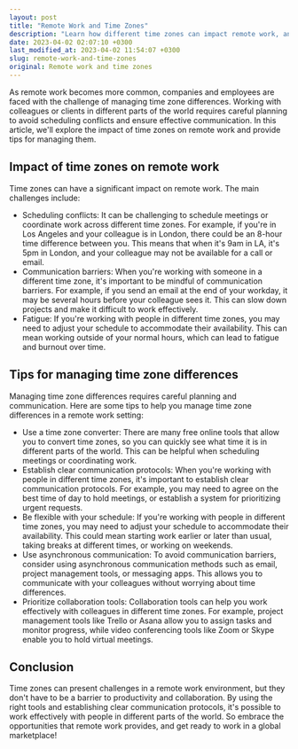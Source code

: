 ```yaml
---
layout: post
title: "Remote Work and Time Zones"
description: "Learn how different time zones can impact remote work, and tips for managing time zone differences in a remote work setting."
date: 2023-04-02 02:07:10 +0300
last_modified_at: 2023-04-02 11:54:07 +0300
slug: remote-work-and-time-zones
original: Remote work and time zones
---
```

As remote work becomes more common, companies and employees are faced with the challenge of managing time zone differences. Working with colleagues or clients in different parts of the world requires careful planning to avoid scheduling conflicts and ensure effective communication. In this article, we'll explore the impact of time zones on remote work and provide tips for managing them.

## Impact of time zones on remote work

Time zones can have a significant impact on remote work. The main challenges include:

* Scheduling conflicts: It can be challenging to schedule meetings or coordinate work across different time zones. For example, if you're in Los Angeles and your colleague is in London, there could be an 8-hour time difference between you. This means that when it's 9am in LA, it's 5pm in London, and your colleague may not be available for a call or email.
* Communication barriers: When you're working with someone in a different time zone, it's important to be mindful of communication barriers. For example, if you send an email at the end of your workday, it may be several hours before your colleague sees it. This can slow down projects and make it difficult to work effectively.
* Fatigue: If you're working with people in different time zones, you may need to adjust your schedule to accommodate their availability. This can mean working outside of your normal hours, which can lead to fatigue and burnout over time.

## Tips for managing time zone differences

Managing time zone differences requires careful planning and communication. Here are some tips to help you manage time zone differences in a remote work setting:

* Use a time zone converter: There are many free online tools that allow you to convert time zones, so you can quickly see what time it is in different parts of the world. This can be helpful when scheduling meetings or coordinating work.
* Establish clear communication protocols: When you're working with people in different time zones, it's important to establish clear communication protocols. For example, you may need to agree on the best time of day to hold meetings, or establish a system for prioritizing urgent requests.
* Be flexible with your schedule: If you're working with people in different time zones, you may need to adjust your schedule to accommodate their availability. This could mean starting work earlier or later than usual, taking breaks at different times, or working on weekends.
* Use asynchronous communication: To avoid communication barriers, consider using asynchronous communication methods such as email, project management tools, or messaging apps. This allows you to communicate with your colleagues without worrying about time differences.
* Prioritize collaboration tools: Collaboration tools can help you work effectively with colleagues in different time zones. For example, project management tools like Trello or Asana allow you to assign tasks and monitor progress, while video conferencing tools like Zoom or Skype enable you to hold virtual meetings.

## Conclusion

Time zones can present challenges in a remote work environment, but they don't have to be a barrier to productivity and collaboration. By using the right tools and establishing clear communication protocols, it's possible to work effectively with people in different parts of the world. So embrace the opportunities that remote work provides, and get ready to work in a global marketplace!